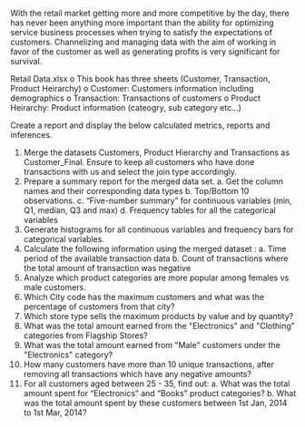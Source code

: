 With the retail market getting more and more competitive by the day, there has never been
anything more important than the ability for optimizing service business processes when
trying to satisfy the expectations of customers. Channelizing and managing data with the
aim of working in favor of the customer as well as generating profits is very significant for
survival.

Retail Data.xlsx
o This book has three sheets (Customer, Transaction, Product Heirarchy)
o Customer: Customers information including demographics
o Transaction: Transactions of customers
o Product Heirarchy: Product information (cateogry, sub category etc...)

Create a report and display the below calculated metrics, reports and inferences.
1. Merge the datasets Customers, Product Hierarchy and Transactions as Customer_Final. Ensure to
keep all customers who have done transactions with us and select the join type accordingly.
2. Prepare a summary report for the merged data set.
a. Get the column names and their corresponding data types
b. Top/Bottom 10 observations.
c. “Five-number summary” for continuous variables (min, Q1, median, Q3 and max)
d. Frequency tables for all the categorical variables
3. Generate histograms for all continuous variables and frequency bars for categorical variables.
4. Calculate the following information using the merged dataset :
a. Time period of the available transaction data
b. Count of transactions where the total amount of transaction was negative
5. Analyze which product categories are more popular among females vs male customers.
6. Which City code has the maximum customers and what was the percentage of customers from
that city?
7. Which store type sells the maximum products by value and by quantity?
8. What was the total amount earned from the "Electronics" and "Clothing" categories from
Flagship Stores?
9. What was the total amount earned from "Male" customers under the "Electronics" category?
10. How many customers have more than 10 unique transactions, after removing all transactions
which have any negative amounts?
11. For all customers aged between 25 - 35, find out:
a. What was the total amount spent for “Electronics” and “Books” product categories?
b. What was the total amount spent by these customers between 1st Jan, 2014 to 1st Mar, 2014?
